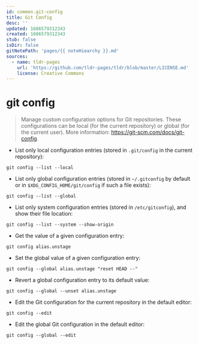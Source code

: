 ```yaml
---
id: common.git-config
title: Git Config
desc: ''
updated: 1686579312343
created: 1686579312343
stub: false
isDir: false
gitNotePath: 'pages/{{ noteHiearchy }}.md'
sources:
  - name: tldr-pages
    url: 'https://github.com/tldr-pages/tldr/blob/master/LICENSE.md'
    license: Creative Commons
---
```

# git config

> Manage custom configuration options for Git repositories.
> These configurations can be local (for the current repository) or global (for the current user).
> More information: <https://git-scm.com/docs/git-config>.

- List only local configuration entries (stored in `.git/config` in the current repository):

`git config --list --local`

- List only global configuration entries (stored in `~/.gitconfig` by default or in `$XDG_CONFIG_HOME/git/config` if such a file exists):

`git config --list --global`

- List only system configuration entries (stored in `/etc/gitconfig`), and show their file location:

`git config --list --system --show-origin`

- Get the value of a given configuration entry:

`git config alias.unstage`

- Set the global value of a given configuration entry:

`git config --global alias.unstage "reset HEAD --"`

- Revert a global configuration entry to its default value:

`git config --global --unset alias.unstage`

- Edit the Git configuration for the current repository in the default editor:

`git config --edit`

- Edit the global Git configuration in the default editor:

`git config --global --edit`

